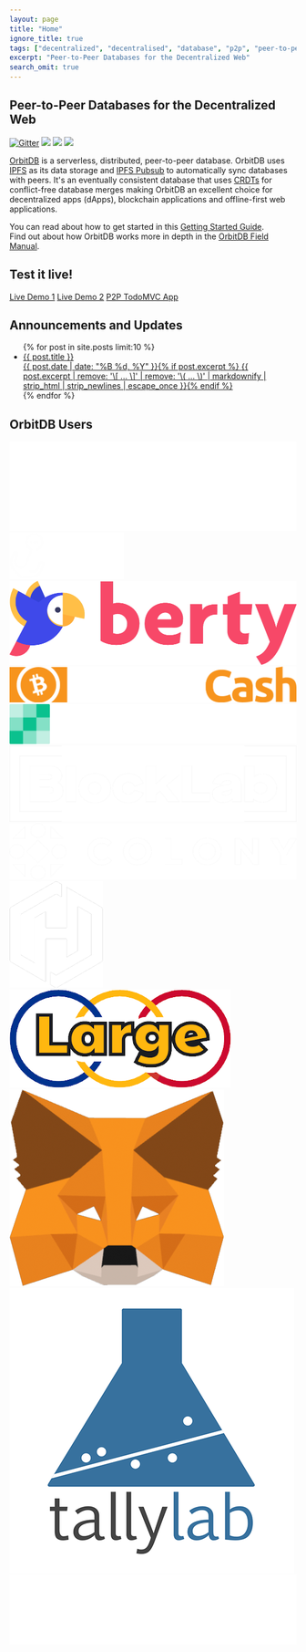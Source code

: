```yaml
---
layout: page
title: "Home"
ignore_title: true
tags: ["decentralized", "decentralised", "database", "p2p", "peer-to-peer", "web", "ipfs", "haja", "orbit", "orbitdb"]
excerpt: "Peer-to-Peer Databases for the Decentralized Web"
search_omit: true
---
```


<h2 class="site-description center" itemprop="description">Peer-to-Peer Databases for the Decentralized Web</h2>

<p class="center"><a href="https://gitter.im/orbitdb/Lobby"><img src="https://img.shields.io/gitter/room/nwjs/nw.js.svg" alt="Gitter"/></a> <a href="https://circleci.com/gh/orbitdb/orbit-db" alt="CircleCI Status"><img src="https://circleci.com/gh/orbitdb/orbit-db.svg?style=shield" /></a>
<a href="https://www.npmjs.com/package/orbit-db" alt="npm version"><img src="https://badge.fury.io/js/orbit-db.svg" /></a>
<a href="https://www.npmjs.com/package/orbit-db" alt="node"><img src="https://img.shields.io/node/v/orbit-db.svg" /></a></p>

[OrbitDB](https://github.com/orbitdb/orbit-db) is a serverless, distributed, peer-to-peer database. OrbitDB uses [IPFS](https://ipfs.io) as its data storage and [IPFS Pubsub](https://github.com/ipfs/go-ipfs/blob/master/core/commands/pubsub.go#L23) to automatically sync databases with peers. It's an eventually consistent database that uses [CRDTs](https://en.wikipedia.org/wiki/Conflict-free_replicated_data_type) for conflict-free database merges making OrbitDB an excellent choice for decentralized apps (dApps), blockchain applications and offline-first web applications.

You can read about how to get started in this [Getting Started Guide](https://github.com/orbitdb/orbit-db/blob/master/GUIDE.md).<br />
Find out about how OrbitDB works more in depth in the [OrbitDB Field Manual](https://github.com/orbitdb/field-manual).

<h2 class="center" id="test">Test it live!</h2>

<p class="center">
<a class="btn btn-demo" href="https://ipfs.io/ipfs/QmeESXh9wPib8Xz7hdRzHuYLDuEUgkYTSuujZ2phQfvznQ/">Live Demo 1</a>
<a class="btn btn-demo" href="https://ipfs.io/ipfs/QmasHFRj6unJ3nSmtPn97tWDaQWEZw3W9Eh3gUgZktuZDZ/">Live Demo 2</a>
<a class="btn btn-demo" href="https://ipfs.io/ipfs/QmTJGHccriUtq3qf3bvAQUcDUHnBbHNJG2x2FYwYUecN43/">P2P TodoMVC App</a>
</p>

<h2 class="center">Announcements and Updates</h2>
<ul class="post-list">
{% for post in site.posts limit:10 %}
  <li><article><a href="{{ site.url }}{{ post.url }}"><div class="post-entry-title">{{ post.title }}</div> <span class="entry-date"><time datetime="{{ post.date | date_to_xmlschema }}">{{ post.date | date: "%B %d, %Y" }}</time></span>{% if post.excerpt %} <span class="excerpt">{{ post.excerpt | remove: '\[ ... \]' | remove: '\( ... \)' | markdownify | strip_html | strip_newlines | escape_once }}</span>{% endif %}</a></article></li>
{% endfor %}
</ul>

<h2 class="center">OrbitDB Users</h2>

<div class="logo-container">
  <div class="third">
    <img src="images/users/3box.png" />
  </div>
  <div class="third">
    <img src="images/users/anchor.png" />
  </div>
  <div class="third">
    <img src="images/users/berty.png" />
  </div>
  <div class="third">
    <img src="images/users/bitcoin-cash.png" />
  </div>
  <div class="third">
    <img src="images/users/bitcoincom.png" />
  </div>
  <div class="third">
    <img src="images/users/blocklab.png" />
  </div>
  <div class="third">
    <img src="images/users/colony.png" />
  </div>
  <div class="third">
    <img src="images/users/heronode.png" />
  </div>
  <div class="third">
    <img src="images/users/large.png" />
  </div>
  <div class="third">
    <img src="images/users/metamask.png" />
  </div>
  <div class="third">
    <img src="images/users/tallylab.png" />
  </div>
  <div class="third">
    <img src="images/users/transmute.png" />
  </div>
</div>
